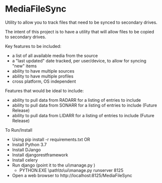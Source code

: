 # MediaFileSync
Utility to allow you to track files that need to be synced to secondary drives. 

The intent of this project is to have a utility that will allow files to be copied to secondary drives.

Key features to be included:
* a list of all available media from the source
* a "last updated" date tracked, per user/device, to allow for syncing "new" items
* ability to have multiple sources
* ability to have multiple profiles
* cross platform, OS independent

Features that would be ideal to include:
* ability to pull data from RADARR for a listing of entries to include
* ability to pull data from SONARR for a listing of entries to include (Future Release)
* ability to pull data from LIDARR for a listing of entries to include (Future Release)

To Run/Install
* Using pip install -r requirements.txt OR
* Install Python 3.7
* Install DJango
* Install djangorestframework
* Install celery
* Run django (point it to the ui\manage.py )
    * PYTHON.EXE \path\to\ui\manage.py runserver 8125
* Open a web browser to http://localhost:8125/MediaFileSync


